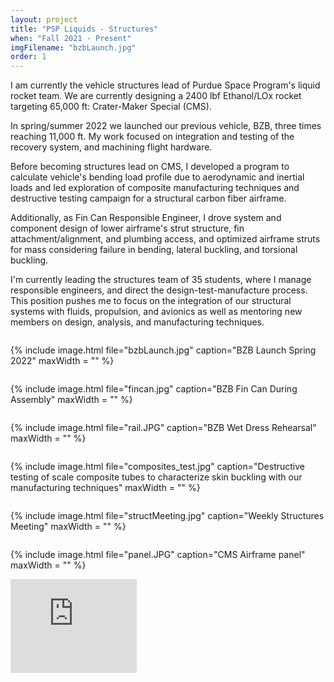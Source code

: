 ```yaml
---
layout: project
title: "PSP Liquids - Structures"
when: "Fall 2021 - Present"
imgFilename: "bzbLaunch.jpg"
order: 1
---
```


I am currently the vehicle structures lead of Purdue Space Program's liquid rocket team. We are currently designing a 2400 lbf Ethanol/LOx rocket targeting 65,000 ft: Crater-Maker Special (CMS).

In spring/summer 2022 we launched our previous vehicle, BZB, three times reaching 11,000 ft. My work focused on integration and testing of the recovery system, and machining flight hardware.

Before becoming structures lead on CMS, I developed a program to calculate vehicle's bending load profile due to aerodynamic and inertial loads and led exploration of composite manufacturing techniques and destructive testing campaign for a structural carbon fiber airframe.

Additionally, as Fin Can Responsible Engineer, I drove system and component design of lower airframe's strut structure, fin attachment/alignment, and plumbing access, and optimized airframe struts for mass considering failure in bending, lateral buckling, and torsional buckling.

I'm currently leading the structures team of 35 students, where I manage responsible engineers, and direct the design-test-manufacture process. This position pushes me to focus on the integration of our structural systems with fluids, propulsion, and avionics as well as mentoring new members on design, analysis, and manufacturing techniques.


<div style="display:flex; justify-content:center; align-items:center; flex-wrap:wrap;">


{% include image.html file="bzbLaunch.jpg" caption="BZB Launch Spring 2022" maxWidth = "" %}

{% include image.html file="fincan.jpg" caption="BZB Fin Can During Assembly" maxWidth = "" %}

{% include image.html file="rail.JPG" caption="BZB Wet Dress Rehearsal" maxWidth = "" %}

{% include image.html file="composites_test.jpg" caption="Destructive testing of scale composite tubes to characterize skin buckling with our manufacturing techniques" maxWidth = "" %}

{% include image.html file="structMeeting.jpg" caption="Weekly Structures Meeting" maxWidth = ""  %}

{% include image.html file="panel.JPG" caption="CMS Airframe panel" maxWidth = "" %}

</div>

<iframe class="yt" margin-left="auto" margin-right="auto" width="40%" src="https://www.youtube.com/embed/k3k04Dfdvb0" title="YouTube video player" frameborder="0" allow="accelerometer; autoplay; clipboard-write; encrypted-media; gyroscope; picture-in-picture; web-share" allowfullscreen></iframe>
